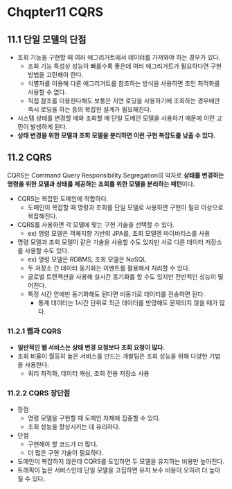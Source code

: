 # Chqpter11 CQRS

## 11.1 단일 모델의 단점

- 조회 기능을 구현할 때 여러 애그리거트에서 데이터를 가져와야 하는 경우가 있다.
    - 조회 기능 특성상 성능이 빠를수록 좋은데 여러 애그리거트가 필요하다면 구현 방법을 고민해야 한다.
    - 식별자를 이용해 다른 애그리거트를 참조하는 방식을 사용하면 조인 최적화를 사용할 수 없다.
    - 직접 참조를 이용한다해도 보통은 지연 로딩을 사용하기에 조회하는 경우에만 즉시 로딩을 하는 등의 복잡한 설계가 필요해진다.
- 시스템 상태를 변경할 때와 조회할 때 단일 도메인 모델을 사용하기 때문에 이런 고민이 발생하게 된다.
- **상태 변경을 위한 모델과 조회 모델을 분리하면 이런 구현 복잡도를 낮출 수 있다.**

## 11.2 CQRS

CQRS는 Command Query Responsibility Segregation의 약자로 **상태를 변경하는 명령을 위한 모델과 상태를 제공하는 조회를 위한 모델을 분리하는 패턴**이다.

- CQRS는 복잡한 도메인에 적합하다.
    - 도메인이 복잡할 때 명령과 조회를 단일 모델로 사용하면 구현이 필요 이상으로 복잡해진다.
- CQRS를 사용하면 각 모델에 맞는 구현 기술을 선택할 수 있다.
    - ex) 명령 모델은 객체지향 기반의 JPA를, 조회 모델엔 마이바티스를 사용
- 명령 모델과 조회 모델이 같은 기술을 사용할 수도 있지만 서로 다른 데이터 저장소를 사용할 수도 있다.
    - ex) 명령 모델은 RDBMS, 조회 모델은 NoSQL
    - 두 저장소 간 데이터 동기화는 이벤트를 활용해서 처리할 수 있다.
    - 글로벌 트랜잭션을 사용해 실시간 동기화를 할 수도 있지만 전반적인 성능이 떨어진다.
    - 특정 시간 안에만 동기화해도 된다면 비동기로 데이터를 전송하면 된다.
        - 통계 데이터는 1시간 단위로 최근 데이터를 반영해도 문제되지 않을 때가 많다.

### 11.2.1 웹과 CQRS

- **일반적인 웹 서비스는 상태 변경 요청보다 조회 요청이 많다.**
- 조회 비율이 월등히 높은 서비스를 만드는 개발팀은 조회 성능을 위해 다양한 기법을 사용한다.
    - 쿼리 최적화, 데이터 캐싱, 조회 전용 저장소 사용

### 11.2.2 CQRS 장단점

- 장점
    - 명령 모델을 구현할 때 도메인 자체에 집중할 수 있다.
    - 조회 성능을 향상시키는 데 유리하다.
- 단점
    - 구현해야 할 코드가 더 많다.
    - 더 많은 구현 기술이 필요하다.
- 도메인이 복잡하지 않은데 CQRS를 도입하면 두 모델을 유지하는 비용만 높아진다.
- 트래픽이 높은 서비스인데 단일 모델을 고집하면 유지 보수 비용이 오히려 더 높아질 수 있다.
